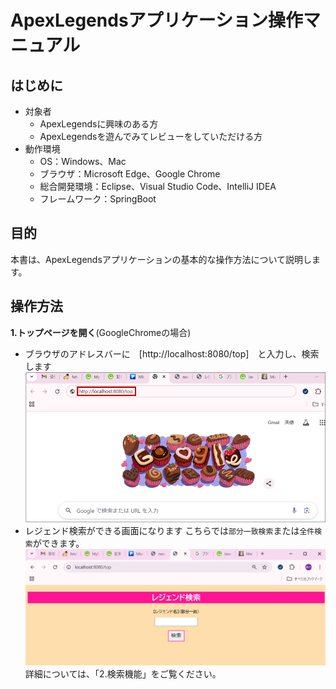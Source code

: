 # ApexLegendsアプリケーション操作マニュアル

## はじめに

- 対象者
  - ApexLegendsに興味のある方
  - ApexLegendsを遊んでみてレビューをしていただける方
- 動作環境
  - OS：Windows、Mac
  - ブラウザ：Microsoft Edge、Google Chrome
  - 総合開発環境：Eclipse、Visual Studio Code、IntelliJ IDEA
  - フレームワーク：SpringBoot

## 目的

本書は、ApexLegendsアプリケーションの基本的な操作方法について説明します。

## 操作方法

**1.トップページを開く**(GoogleChromeの場合)

- ブラウザのアドレスバーに　[http://localhost:8080/top]　と入力し、検索します
 ![alt text](image-4.png)
- レジェンド検索ができる画面になります
こちらでは`部分一致検索`または`全件検索`ができます。
 ![alt text](image-3.png)
 詳細については、「2.検索機能」をご覧ください。
